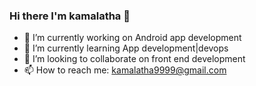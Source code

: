 ### Hi there I'm kamalatha 👋
- 🔭 I’m currently working on Android app development
- 🌱 I’m currently learning App development|devops
- 👯 I’m looking to collaborate on front end development
- 📫 How to reach me: kamalatha9999@gmail.com

